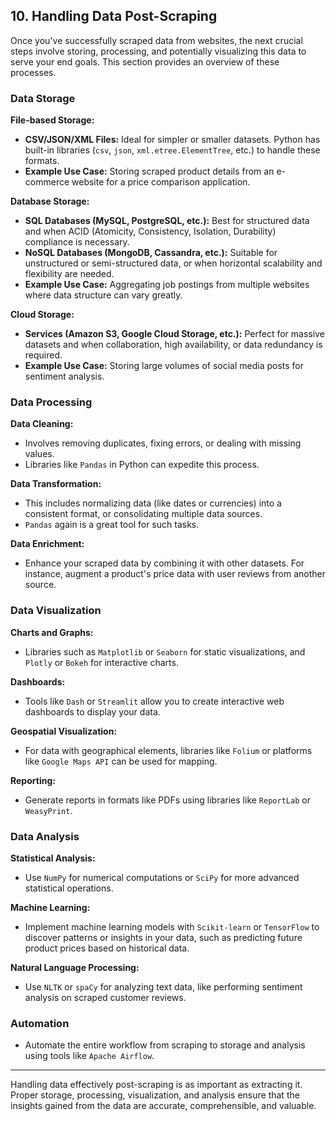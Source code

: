 
## 10. Handling Data Post-Scraping

Once you've successfully scraped data from websites, the next crucial steps involve storing, processing, and potentially visualizing this data to serve your end goals. This section provides an overview of these processes.

### Data Storage

**File-based Storage:**

-   **CSV/JSON/XML Files:** Ideal for simpler or smaller datasets. Python has built-in libraries (`csv`, `json`, `xml.etree.ElementTree`, etc.) to handle these formats.
-   **Example Use Case:** Storing scraped product details from an e-commerce website for a price comparison application.

**Database Storage:**

-   **SQL Databases (MySQL, PostgreSQL, etc.):** Best for structured data and when ACID (Atomicity, Consistency, Isolation, Durability) compliance is necessary.
-   **NoSQL Databases (MongoDB, Cassandra, etc.):** Suitable for unstructured or semi-structured data, or when horizontal scalability and flexibility are needed.
-   **Example Use Case:** Aggregating job postings from multiple websites where data structure can vary greatly.

**Cloud Storage:**

-   **Services (Amazon S3, Google Cloud Storage, etc.):** Perfect for massive datasets and when collaboration, high availability, or data redundancy is required.
-   **Example Use Case:** Storing large volumes of social media posts for sentiment analysis.

### Data Processing

**Data Cleaning:**

-   Involves removing duplicates, fixing errors, or dealing with missing values.
-   Libraries like `Pandas` in Python can expedite this process.

**Data Transformation:**

-   This includes normalizing data (like dates or currencies) into a consistent format, or consolidating multiple data sources.
-   `Pandas` again is a great tool for such tasks.

**Data Enrichment:**

-   Enhance your scraped data by combining it with other datasets. For instance, augment a product's price data with user reviews from another source.

### Data Visualization

**Charts and Graphs:**

-   Libraries such as `Matplotlib` or `Seaborn` for static visualizations, and `Plotly` or `Bokeh` for interactive charts.

**Dashboards:**

-   Tools like `Dash` or `Streamlit` allow you to create interactive web dashboards to display your data.

**Geospatial Visualization:**

-   For data with geographical elements, libraries like `Folium` or platforms like `Google Maps API` can be used for mapping.

**Reporting:**

-   Generate reports in formats like PDFs using libraries like `ReportLab` or `WeasyPrint`.

### Data Analysis

**Statistical Analysis:**

-   Use `NumPy` for numerical computations or `SciPy` for more advanced statistical operations.

**Machine Learning:**

-   Implement machine learning models with `Scikit-learn` or `TensorFlow` to discover patterns or insights in your data, such as predicting future product prices based on historical data.

**Natural Language Processing:**

-   Use `NLTK` or `spaCy` for analyzing text data, like performing sentiment analysis on scraped customer reviews.

### Automation

-   Automate the entire workflow from scraping to storage and analysis using tools like `Apache Airflow`.

----------

Handling data effectively post-scraping is as important as extracting it. Proper storage, processing, visualization, and analysis ensure that the insights gained from the data are accurate, comprehensible, and valuable.

